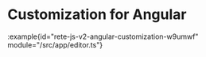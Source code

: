 # Customization for Angular

:example{id="rete-js-v2-angular-customization-w9umwf" module="/src/app/editor.ts"}

